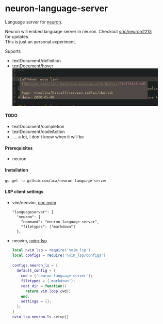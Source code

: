 # neuron-language-server
Language server for [neuron](https://github.com/srid/neuron).

Neuron will embed language server in neuron. Checkout [sric/neuron#213](https://github.com/srid/neuron/issues/213) for updates.<br/> 
This is just an personal experiment.

Suports
- textDocument/definition
- textDocument/hover
![pic alt](./images/definition.png)


#### TODO
- textDocument/completion
- textDocument/codeAction
- .... a lot, I don't know when it will be


#### Prerequisites
  - neuron

#### Installation
```
go get -u github.com/aca/neuron-language-server
```

#### LSP client settings
- vim/neovim, [coc.nvim](https://github.com/neoclide/coc.nvim)
  ```
  "languageserver": {
    "neuron": {
      "command": "neuron-language-server",
      "filetypes": ["markdown"]
    },
  ```
- neovim, [nvim-lsp](https://github.com/neovim/nvim-lsp)
  ```lua
  local nvim_lsp = require('nvim_lsp')
  local configs = require('nvim_lsp/configs')

  configs.neuron_ls = {
    default_config = {
      cmd = {'neuron-language-server'};
      filetypes = {'markdown'};
      root_dir = function()
        return vim.loop.cwd()
      end;
      settings = {};
    };
  }
  nvim_lsp.neuron_ls.setup{}
  ```
